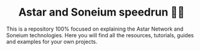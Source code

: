 <h1 align="center">Astar and Soneium speedrun 🏃🏻</h1>
<p>This is a repository 100% focused on explaining the Astar Network and Soneium technologies. Here you will find all the resources, tutorials, guides and examples for your own projects.</p>
